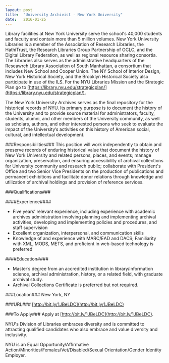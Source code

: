 ```yaml
---
layout: post
title:  "University Archivist - New York University"
date:   2016-01-25
---
```


Library facilities at New York University serve the school's 40,000 students and faculty and contain more than 5 million volumes. New York University Libraries is a member of the Association of Research Libraries, the HathiTrust, the Research Libraries Group Partnership of OCLC, and the Digital Library Federation, as well as regional resource sharing consortia. The Libraries also serves as the administrative headquarters of the Reseawrch Library Association of South Manhattan, a consortium that includes New School and Cooper Union. The NY School of Interior Design, New York Historical Society, and the Brooklyn Historical Society also participate in use of the ILS. For the NYU Libraries Mission and the Strategic Plan go to [https://library.nyu.edu/strategicplan/](https://library.nyu.edu/strategicplan/).

The New York University Archives serves as the final repository for the historical records of NYU. Its primary purpose is to document the history of the University and to provide source material for administrators, faculty, students, alumni, and other members of the University community, as well as scholars, authors, and other interested persons who seek to evaluate the impact of the University’s activities on this history of American social, cultural, and intellectual development.

###Responsibilities###
This position will work independently to obtain and preserve records of enduring historical value that document the history of New York University and related persons, places, and events; manage organization, preservation, and ensuring accessibility of archival collections for University community and research public; collaborate with President's Office and two Senior Vice Presidents on the production of publications and permanent exhibitions and facilitate donor relations through knowledge and utilization of archival holdings and provision of reference services.

###Qualifications###

####Experience####
* Five years’ relevant experience, including experience with academic archives administration involving planning and implementing archival activities, developing and implementing policies and procedures, and staff supervision
* Excellent organization, interpersonal, and communication skills
* Knowledge of and experience with MARC/EAD and DACS; Familiarity with XML, MODS, METS, and proficient in web-based technology is preferred

####Education####
* Master’s degree from an accredited institution in library/information science, archival administration, history, or a related field, with graduate archival study. 
* Archival Collections Certificate is preferred but not required.

###Location###
New York, NY

###URL###
[http://bit.ly/1JBeLDC](http://bit.ly/1JBeLDC)

###To Apply###
Apply at [http://bit.ly/1JBeLDC](http://bit.ly/1JBeLDC).

NYU's Division of Libraries embraces diversity and is committed to attracting qualified candidates who also embrace and value diversity and inclusivity.

NYU is an Equal Opportunity/Affirmative Action/Minorities/Females/Vet/Disabled/Sexual Orientation/Gender Identity Employer.
